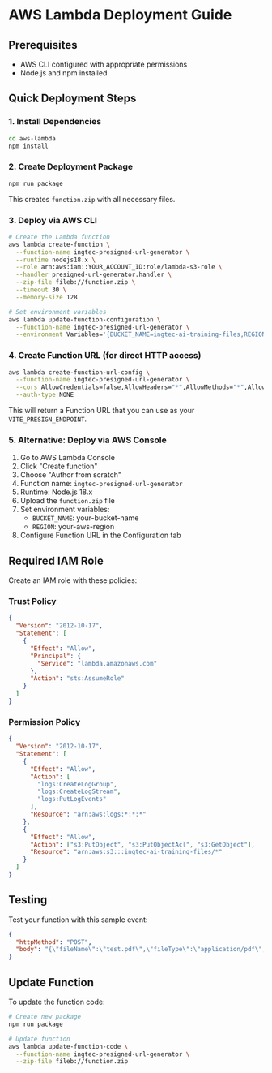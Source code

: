 # AWS Lambda Deployment Guide

## Prerequisites

- AWS CLI configured with appropriate permissions
- Node.js and npm installed

## Quick Deployment Steps

### 1. Install Dependencies

```bash
cd aws-lambda
npm install
```

### 2. Create Deployment Package

```bash
npm run package
```

This creates `function.zip` with all necessary files.

### 3. Deploy via AWS CLI

```bash
# Create the Lambda function
aws lambda create-function \
  --function-name ingtec-presigned-url-generator \
  --runtime nodejs18.x \
  --role arn:aws:iam::YOUR_ACCOUNT_ID:role/lambda-s3-role \
  --handler presigned-url-generator.handler \
  --zip-file fileb://function.zip \
  --timeout 30 \
  --memory-size 128

# Set environment variables
aws lambda update-function-configuration \
  --function-name ingtec-presigned-url-generator \
  --environment Variables='{BUCKET_NAME=ingtec-ai-training-files,REGION=us-east-1}'
```

### 4. Create Function URL (for direct HTTP access)

```bash
aws lambda create-function-url-config \
  --function-name ingtec-presigned-url-generator \
  --cors AllowCredentials=false,AllowHeaders="*",AllowMethods="*",AllowOrigins="*" \
  --auth-type NONE
```

This will return a Function URL that you can use as your `VITE_PRESIGN_ENDPOINT`.

### 5. Alternative: Deploy via AWS Console

1. Go to AWS Lambda Console
2. Click "Create function"
3. Choose "Author from scratch"
4. Function name: `ingtec-presigned-url-generator`
5. Runtime: Node.js 18.x
6. Upload the `function.zip` file
7. Set environment variables:
   - `BUCKET_NAME`: your-bucket-name
   - `REGION`: your-aws-region
8. Configure Function URL in the Configuration tab

## Required IAM Role

Create an IAM role with these policies:

### Trust Policy

```json
{
  "Version": "2012-10-17",
  "Statement": [
    {
      "Effect": "Allow",
      "Principal": {
        "Service": "lambda.amazonaws.com"
      },
      "Action": "sts:AssumeRole"
    }
  ]
}
```

### Permission Policy

```json
{
  "Version": "2012-10-17",
  "Statement": [
    {
      "Effect": "Allow",
      "Action": [
        "logs:CreateLogGroup",
        "logs:CreateLogStream",
        "logs:PutLogEvents"
      ],
      "Resource": "arn:aws:logs:*:*:*"
    },
    {
      "Effect": "Allow",
      "Action": ["s3:PutObject", "s3:PutObjectAcl", "s3:GetObject"],
      "Resource": "arn:aws:s3:::ingtec-ai-training-files/*"
    }
  ]
}
```

## Testing

Test your function with this sample event:

```json
{
  "httpMethod": "POST",
  "body": "{\"fileName\":\"test.pdf\",\"fileType\":\"application/pdf\",\"fileSize\":1024000,\"userEmail\":\"test@iespecialidades.com\",\"gptId\":\"test-gpt-123\"}"
}
```

## Update Function

To update the function code:

```bash
# Create new package
npm run package

# Update function
aws lambda update-function-code \
  --function-name ingtec-presigned-url-generator \
  --zip-file fileb://function.zip
```
